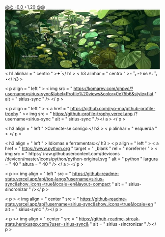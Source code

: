 @@ -0,0 +1,20 @@
![Header](./banner.jpg)
< h1  alinhar = " centro " >✦ ๋࣭</ h1 >
< h3  alinhar = " centro " >⋆ ˚｡⋆୨ ʚɞ ୧⋆ ˚｡⋆</ h3 >

< p  align = " left " > < img  src = " https://komarev.com/ghpvc/?username=sirius-sync&label=Profile%20views&color=0e75b6&style=flat "  alt = " sirius-sync " /> </ p >

< p  align = " left " > < a  href = " https://github.com/ryo-ma/github-profile-trophy " >< img  src = " https://github-profile-trophy.vercel.app /?username=sirius-sync "  alt = " sirius-sync " /></ a > </ p >

< h3  align = " left " >Conecte-se comigo:</ h3 >
< p  alinhar = " esquerda " >
</ p >

< h3  align = " left " > Idiomas e ferramentas:</ h3 >
< p  align = " left " > < a  href = " https://www.python.org "  target = " _blank "  rel = " noreferrer " > < img  src = " https:/ /raw.githubusercontent.com/devicons /devicon/master/icons/python/python-original.svg "  alt = " python "  largura = " 40 "  altura = " 40 " /> </ a > </ p >

< p >< img  align = " left "  src = " https://github-readme-stats.vercel.app/api/top-langs?username=sirius-sync&show_icons=true&locale=en&layout=compact "  alt = " sirius- sincronizar " /></ p >

< p > < img  align = " center "  src = " https://github-readme-stats.vercel.app/api?username=sirius-sync&show_icons=true&locale=en "  alt = " sirius-sync " /></ p >

< p >< img  align = " center "  src = " https://github-readme-streak-stats.herokuapp.com/?user=sirius-sync& "  alt = " sirius -sincronizar " /></ p >
